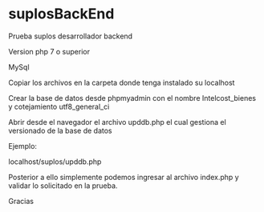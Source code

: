 # suplosBackEnd
Prueba suplos desarrollador backend

Version php 7 o superior

MySql

Copiar los archivos en la carpeta donde tenga instalado su localhost

Crear la base de datos desde phpmyadmin con el nombre Intelcost_bienes y cotejamiento utf8_general_ci

Abrir desde el navegador el archivo upddb.php el cual gestiona el versionado de la base de datos

Ejemplo:

localhost/suplos/upddb.php

Posterior a ello simplemente podemos ingresar al archivo index.php y validar lo solicitado en la prueba.

Gracias

